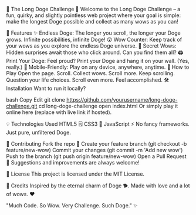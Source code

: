 🐶 The Long Doge Challenge 🐶
Welcome to the Long Doge Challenge – a fun, quirky, and slightly pointless web project where your goal is simple: make the longest Doge possible and collect as many wows as you can!


🚀 Features
✨ Endless Doge: The longer you scroll, the longer your Doge grows. Infinite possibilities, infinite Doge!
😲 Wow Counter: Keep track of your wows as you explore the endless Doge universe.
🌈 Secret Wows: Hidden surprises await those who click around. Can you find them all?
🖨️ Print Your Doge: Feel proud? Print your Doge and hang it on your wall. (Yes, really.)
📱 Mobile-Friendly: Play on any device, anywhere, anytime.
🎯 How to Play
Open the page.
Scroll.
Collect wows.
Scroll more.
Keep scrolling.
Question your life choices.
Scroll even more.
Feel accomplished.
🛠️ Installation
Want to run it locally?

bash
Copy
Edit
git clone https://github.com/yourusername/long-doge-challenge.git
cd long-doge-challenge
open index.html
Or simply play it online here (replace with live link if hosted).

💡 Technologies Used
HTML5 🗒️
CSS3 🎨
JavaScript ⚡
No fancy frameworks. Just pure, unfiltered Doge.

🙌 Contributing
Fork the repo 🍴
Create your feature branch (git checkout -b feature/new-wow)
Commit your changes (git commit -m 'Add new wow')
Push to the branch (git push origin feature/new-wow)
Open a Pull Request 🚀
Suggestions and improvements are always welcome!

📜 License
This project is licensed under the MIT License.

🌟 Credits
Inspired by the eternal charm of Doge 🐕.
Made with love and a lot of wows. ❤️

"Much Code. So Wow. Very Challenge. Such Doge." ✨
